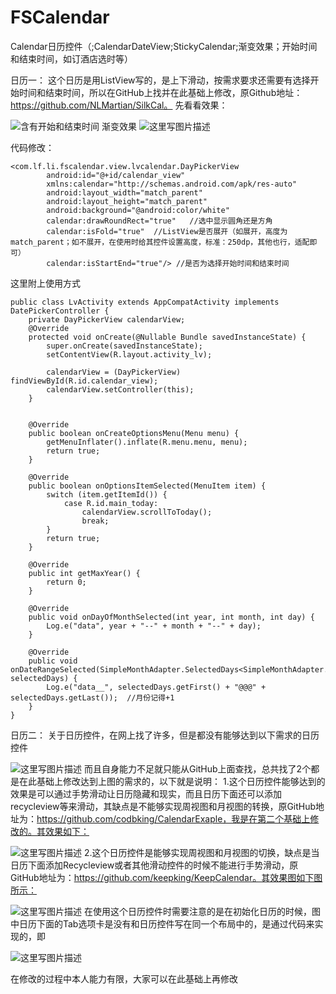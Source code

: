 # FSCalendar
Calendar日历控件（;CalendarDateView;StickyCalendar;渐变效果；开始时间和结束时间，如订酒店选时等）

日历一： 
这个日历是用ListView写的，是上下滑动，按需求要求还需要有选择开始时间和结束时间，所以在GitHub上找并在此基础上修改，原Github地址：https://github.com/NLMartian/SilkCal。 先看看效果： 

  ![含有开始和结束时间](http://img.blog.csdn.net/20170511170423608?watermark/2/text/aHR0cDovL2Jsb2cuY3Nkbi5uZXQvbGYwODE0/font/5a6L5L2T/fontsize/400/fill/I0JBQkFCMA==/dissolve/70/gravity/SouthEast)
渐变效果 
![这里写图片描述](http://img.blog.csdn.net/20170511171311913?watermark/2/text/aHR0cDovL2Jsb2cuY3Nkbi5uZXQvbGYwODE0/font/5a6L5L2T/fontsize/400/fill/I0JBQkFCMA==/dissolve/70/gravity/SouthEast)

代码修改：
```
<com.lf.li.fscalendar.view.lvcalendar.DayPickerView
        android:id="@+id/calendar_view"
        xmlns:calendar="http://schemas.android.com/apk/res-auto"
        android:layout_width="match_parent"
        android:layout_height="match_parent"
        android:background="@android:color/white"
        calendar:drawRoundRect="true"   //选中显示圆角还是方角
        calendar:isFold="true"  //ListView是否展开（如展开，高度为match_parent；如不展开，在使用时给其控件设置高度，标准：250dp，其他也行，适配即可）
        calendar:isStartEnd="true"/> //是否为选择开始时间和结束时间
```
这里附上使用方式

```
public class LvActivity extends AppCompatActivity implements DatePickerController {
    private DayPickerView calendarView;
    @Override
    protected void onCreate(@Nullable Bundle savedInstanceState) {
        super.onCreate(savedInstanceState);
        setContentView(R.layout.activity_lv);

        calendarView = (DayPickerView) findViewById(R.id.calendar_view);
        calendarView.setController(this);
    }


    @Override
    public boolean onCreateOptionsMenu(Menu menu) {
        getMenuInflater().inflate(R.menu.menu, menu);
        return true;
    }

    @Override
    public boolean onOptionsItemSelected(MenuItem item) {
        switch (item.getItemId()) {
            case R.id.main_today:
                calendarView.scrollToToday();
                break;
        }
        return true;
    }

    @Override
    public int getMaxYear() {
        return 0;
    }

    @Override
    public void onDayOfMonthSelected(int year, int month, int day) {
        Log.e("data", year + "--" + month + "--" + day);
    }

    @Override
    public void onDateRangeSelected(SimpleMonthAdapter.SelectedDays<SimpleMonthAdapter.CalendarDay> selectedDays) {
        Log.e("data__", selectedDays.getFirst() + "@@@" + selectedDays.getLast());  //月份记得+1
    }
}
```
日历二：
关于日历控件，在网上找了许多，但是都没有能够达到以下需求的日历控件

![这里写图片描述](http://img.blog.csdn.net/20170508100053063?watermark/2/text/aHR0cDovL2Jsb2cuY3Nkbi5uZXQvbGYwODE0/font/5a6L5L2T/fontsize/400/fill/I0JBQkFCMA==/dissolve/70/gravity/SouthEast)
而且自身能力不足就只能从GitHub上面查找，总共找了2个都是在此基础上修改达到上图的需求的，以下就是说明：
1.这个日历控件能够达到的效果是可以通过手势滑动让日历隐藏和现实，而且日历下面还可以添加recycleview等来滑动，其缺点是不能够实现周视图和月视图的转换，原GitHub地址为：https://github.com/codbking/CalendarExaple，我是在第二个基础上修改的。其效果如下：

![这里写图片描述](http://img.blog.csdn.net/20170508101219761?watermark/2/text/aHR0cDovL2Jsb2cuY3Nkbi5uZXQvbGYwODE0/font/5a6L5L2T/fontsize/400/fill/I0JBQkFCMA==/dissolve/70/gravity/SouthEast)
2.这个日历控件是能够实现周视图和月视图的切换，缺点是当日历下面添加Recycleview或者其他滑动控件的时候不能进行手势滑动，原GitHub地址为：https://github.com/keepking/KeepCalendar。其效果图如下图所示：

![这里写图片描述](http://img.blog.csdn.net/20170508101844624?watermark/2/text/aHR0cDovL2Jsb2cuY3Nkbi5uZXQvbGYwODE0/font/5a6L5L2T/fontsize/400/fill/I0JBQkFCMA==/dissolve/70/gravity/SouthEast)
在使用这个日历控件时需要注意的是在初始化日历的时候，图中日历下面的Tab选项卡是没有和日历控件写在同一个布局中的，是通过代码来实现的，即

![这里写图片描述](http://img.blog.csdn.net/20170508102258470?watermark/2/text/aHR0cDovL2Jsb2cuY3Nkbi5uZXQvbGYwODE0/font/5a6L5L2T/fontsize/400/fill/I0JBQkFCMA==/dissolve/70/gravity/SouthEast)

在修改的过程中本人能力有限，大家可以在此基础上再修改
